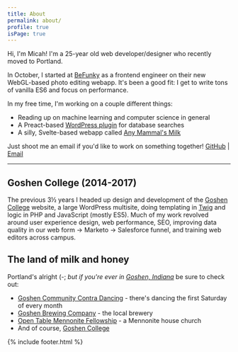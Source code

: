 ```yaml
---
title: About
permalink: about/
profile: true
isPage: true
---
```


Hi, I'm Micah! I'm a 25-year old web developer/designer who recently moved to Portland.

In October, I started at [BeFunky](https://www.befunky.com/) as a frontend engineer on their new WebGL-based photo editing webapp. It's been a good fit: I get to write tons of vanilla ES6 and focus on performance.

In my free time, I'm working on a couple different things:

- Reading up on machine learning and computer science in general
- A Preact-based [WordPress plugin](https://github.com/pranksinatra/network-database-search) for database searches
- A silly, Svelte-based webapp called [Any Mammal's Milk](http://anymammalsmilk.com)

Just shoot me an email if you'd like to work on something together!
[GitHub](https://github.com/pranksinatra) \| [Email](mailto:micah.millereshleman@gmail.com)

---

## Goshen College (2014-2017)

The previous 3½ years I headed up design and development of the [Goshen College](https://www.goshen.edu) website, a large WordPress multisite, doing templating in [Twig](https://twig.symfony.com/) and logic in PHP and JavaScript (mostly ES5). Much of my work revolved around user experience design, web performance, SEO, improving data quality in our web form → Marketo → Salesforce funnel, and training web editors across campus.

## The land of milk and honey

Portland's alright (-; *but if you're ever in [Goshen, Indiana](https://goo.gl/maps/7C2mekv84TN2)* be sure to check out:

- [Goshen Community Contra Dancing](http://godancing.org) - there's dancing the first Saturday of every month
- [Goshen Brewing Company](http://goshenbrewing.com/) - the local brewery
- [Open Table Mennonite Fellowship](http://www.opentablemennonite.org/) - a Mennonite house church
- And of course, [Goshen College](https://www.goshen.edu)

{% include footer.html %}